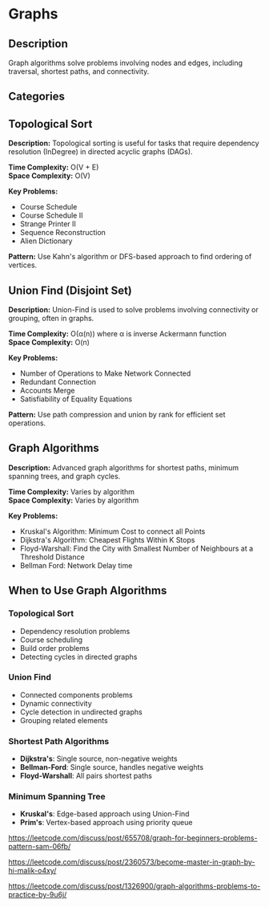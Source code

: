 # Graphs

## Description
Graph algorithms solve problems involving nodes and edges, including traversal, shortest paths, and connectivity.

## Categories

## Topological Sort
**Description:** Topological sorting is useful for tasks that require dependency resolution (InDegree) in directed acyclic graphs (DAGs).

**Time Complexity:** O(V + E)  
**Space Complexity:** O(V)

**Key Problems:**
- Course Schedule
- Course Schedule II
- Strange Printer II
- Sequence Reconstruction
- Alien Dictionary

**Pattern:** Use Kahn's algorithm or DFS-based approach to find ordering of vertices.

## Union Find (Disjoint Set)
**Description:** Union-Find is used to solve problems involving connectivity or grouping, often in graphs.

**Time Complexity:** O(α(n)) where α is inverse Ackermann function  
**Space Complexity:** O(n)

**Key Problems:**
- Number of Operations to Make Network Connected
- Redundant Connection
- Accounts Merge
- Satisfiability of Equality Equations

**Pattern:** Use path compression and union by rank for efficient set operations.

## Graph Algorithms
**Description:** Advanced graph algorithms for shortest paths, minimum spanning trees, and graph cycles.

**Time Complexity:** Varies by algorithm  
**Space Complexity:** Varies by algorithm

**Key Problems:**
- Kruskal's Algorithm: Minimum Cost to connect all Points
- Dijkstra's Algorithm: Cheapest Flights Within K Stops
- Floyd-Warshall: Find the City with Smallest Number of Neighbours at a Threshold Distance
- Bellman Ford: Network Delay time

## When to Use Graph Algorithms

### Topological Sort
- Dependency resolution problems
- Course scheduling
- Build order problems
- Detecting cycles in directed graphs

### Union Find
- Connected components problems
- Dynamic connectivity
- Cycle detection in undirected graphs
- Grouping related elements

### Shortest Path Algorithms
- **Dijkstra's**: Single source, non-negative weights
- **Bellman-Ford**: Single source, handles negative weights
- **Floyd-Warshall**: All pairs shortest paths

### Minimum Spanning Tree
- **Kruskal's**: Edge-based approach using Union-Find
- **Prim's**: Vertex-based approach using priority queue


https://leetcode.com/discuss/post/655708/graph-for-beginners-problems-pattern-sam-06fb/

https://leetcode.com/discuss/post/2360573/become-master-in-graph-by-hi-malik-o4xy/

https://leetcode.com/discuss/post/1326900/graph-algorithms-problems-to-practice-by-9u6j/
